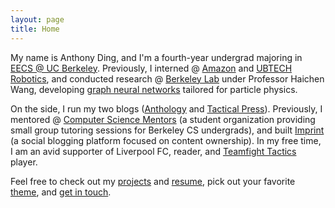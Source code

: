 ```yaml
---
layout: page
title: Home
---
```


My name is Anthony Ding, and I'm a fourth-year undergrad majoring in [EECS @ UC Berkeley](https://eecs.berkeley.edu). Previously, I interned @ [Amazon](https://amazon.com) and [UBTECH Robotics](https://ubtrobot.com/), and conducted research @ [Berkeley Lab](https://lbl.gov) under Professor Haichen Wang, developing [graph neural networks](https://github.com/xju/root_gnn) tailored for particle physics. 

On the side, I run my two blogs ([Anthology](https://anthony.imprint.to) and [Tactical Press](tactical-press)). Previously, I mentored @ [Computer Science Mentors](https://csm.berkeley.edu) (a student organization providing small group tutoring sessions for Berkeley CS undergrads), and built [Imprint](https://imprint.to) (a social blogging platform focused on content ownership). In my free time, I am an avid supporter of Liverpool FC, reader, and [Teamfight Tactics](https://lolchess.gg/profile/na/lumiant) player.

Feel free to check out my [projects](projects) and [resume]({{site.baseurl}}/assets/Anthony_Ding.pdf), pick out your favorite [theme](themes), and [get in touch](contact).
